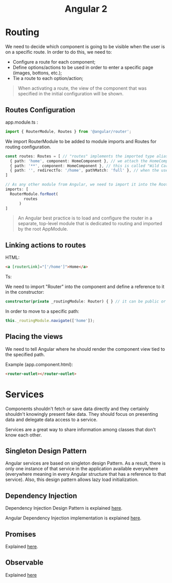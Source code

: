 <p align="center">
    <h1 align="center">
        Angular 2
    </h1>
</p>

# Routing

We need to decide which component is going to be visible when the user is on a specific route. In order to do this, we need to:

- Configure a route for each component;
- Define options/actions to be used in order to enter a specific page (images, bottons, etc.);
- Tie a route to each option/action;

> When activating a route, the view of the component that was specified in the initial configuration will be shown.

## Routes Configuration

app.module.ts :

```ts
import { RouterModule, Routes } from '@angular/router';
```
We import RouterModule to be added to module imports and Routes for routing configuration.

```ts
const routes: Routes = [ // "routes" implements the imported type alias (similar to an interface) Routes.
  { path: 'home', component: HomeComponent }, // we attach the HomeComponent the "/home" path, for this example: http://localhost:4200/home.
  { path: '**', component: HomeComponent }, // this is called "Wild Card", when the user tries to access an undefined route, for example: http://localhost:4200/login the app will redirect him to HomeComponent. 
  { path: '', redirectTo: '/home', pathMatch: 'full' }, // when the user just types in the URL: http://localhost:4200, we need to redirect him, in this case we send him to "/home".
]
```

```ts
// As any other module from Angular, we need to import it into the RootModule
imports: [
  RouterModule.forRoot(
        routes
      )
]      
```

> An Angular best practice is to load and configure the router in a separate, top-level module that is dedicated to routing and imported by the root AppModule.

## Linking actions to routes

HTML:

```html
<a [routerLink]="['/home']">Home</a>
```


Ts:

We need to import "Router" into the component and define a reference to it in the constructor:

```ts
constructor(private _routingModule: Router) { } // it can be public or protected too
```

In order to move to a specific path:

```ts
this._routingModule.navigate(['home']);
```

## Placing the views

We need to tell Angular where he should render the component view tied to the specified path.

Example (app.component.html):

```html
<router-outlet></router-outlet>
```


# Services

Components shouldn't fetch or save data directly and they certainly shouldn't knowingly present fake data. They should focus on presenting data and delegate data access to a service.

Services are a great way to share information among classes that don't know each other.

## Singleton Design Pattern

Angular services are based on singleton design Pattern. As a result, there is only one instance of that service in the application available everywhere (everywhere  meaning in every Angular structure that has a reference to that service). Also, this design pattern allows lazy load initialization.

## Dependency Injection 

Dependency Injection Design Pattern is explained [here](https://angular.io/guide/dependency-injection-pattern).

Angular Dependency Injection implementation is explained [here](https://angular.io/guide/dependency-injection).

## Promises

Explained [here](https://developer.mozilla.org/en-US/docs/Web/JavaScript/Reference/Global_Objects/Promise).

## Observable 

Explained [here](http://reactivex.io/documentation/observable.html)











